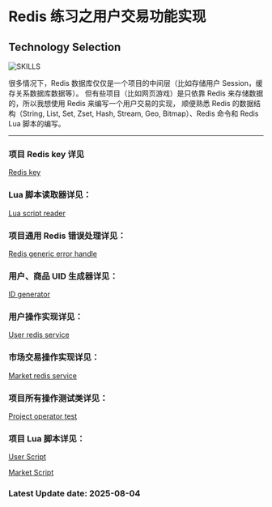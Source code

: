 # Redis 练习之用户交易功能实现

## Technology Selection

![SKILLS](https://skillicons.dev/icons?i=redis,spring,lua)

很多情况下，Redis 数据库仅仅是一个项目的中间层（比如存储用户 Session，缓存关系数据库数据等）。
但有些项目（比如网页游戏）是只依靠 Redis 来存储数据的，所以我想使用 Redis 来编写一个用户交易的实现，
顺便熟悉 Redis 的数据结构（String, List, Set, Zset, Hash, Stream, Geo, Bitmap）、Redis 命令和 Redis Lua 脚本的编写。

---

### 项目 Redis key 详见
[Redis key](https://github.com/JesseZ332623/item-market/blob/main/src/main/java/com/example/jesse/item_market/utils/KeyConcat.java)

### Lua 脚本读取器详见：
[Lua script reader](https://github.com/JesseZ332623/item-market/blob/main/src/main/java/com/example/jesse/item_market/utils/LuaScriptReader.java)

### 项目通用 Redis 错误处理详见：
[Redis generic error handle](https://github.com/JesseZ332623/item-market/blob/main/src/main/java/com/example/jesse/item_market/errorhandle/RedisErrorHandle.java)

### 用户、商品 UID 生成器详见：
[ID generator](https://github.com/JesseZ332623/item-market/blob/main/src/main/java/com/example/jesse/item_market/utils/UUIDGenerator.java)

### 用户操作实现详见：
[User redis service](https://github.com/JesseZ332623/item-market/blob/main/src/main/java/com/example/jesse/item_market/user/impl/UserRedisServiceImpl.java)

### 市场交易操作实现详见：
[Market redis service](https://github.com/JesseZ332623/item-market/blob/main/src/main/java/com/example/jesse/item_market/market/impl/MarketServiceImpl.java)

### 项目所有操作测试类详见：
[Project operator test](https://github.com/JesseZ332623/item-market/blob/main/src/test/java/com/example/jesse/item_market/ProjectOperatorTest.java)

### 项目 Lua 脚本详见：
[User Script](https://github.com/JesseZ332623/item-market/tree/main/src/main/resources/lua-script/user-operator)

[Market Script](https://github.com/JesseZ332623/item-market/tree/main/src/main/resources/lua-script/market-operator)

### Latest Update date: 2025-08-04